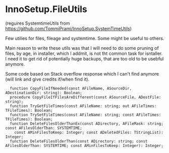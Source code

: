 # InnoSetup.FileUtils

(reguires SystemtimeUtils from https://github.com/TommiPrami/InnoSetup.SystemTimeUtils)

Few utilies for files, fileage and systemtime. Some might be useful to others. 

Main reason to write these utils was that I will need to do some pruning of files, by age, in installer, which I addmit, is not tht common task for isntaller. I need it to get rid of potentially huge backups, that are too old to be usebful anymore. 

Some code based on Stack overflow response which I can't find anymore (will link and give credits if/when find it).

```Delphi
  function CopyFileIfNeeded(const AFileName, ASourceDir, ADestinationDir: string): Boolean;
  procedure CopyFileIfFilesAreDifferent(const ASourceFile, ADestFile: string);
  function TryGetFileTimes(const AFileName: string; out AFileTimes: TFileTimes): Boolean;
  function TrySetFileTimes(const AFileName: string; const AFileTimes: TFileTimes): Boolean;
  function DeleteFilesOlderThanEx(const ADirectory, AFileMask: string; const AFilesOlderThan: SYSTEMTIME; 
    const AMinFilesToKeep: Integer; const ADeletedFiles: TStringList): Integer;
  function DeleteFilesOlderThan(const ADirectory: string; const AFilesOlderThan: SYSTEMTIME; const AMinFilesToKeep: Integer): Integer;
```
